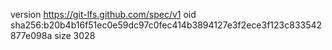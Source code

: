 version https://git-lfs.github.com/spec/v1
oid sha256:b20b4b16f51ec0e59dc97c0fec414b3894127e3f2ece3f123c833542877e098a
size 3028
